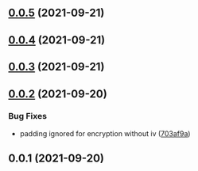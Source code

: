 ## [0.0.5](https://github.com/ayZagen/secure-cookie/compare/v0.0.4...v0.0.5) (2021-09-21)

## [0.0.4](https://github.com/ayZagen/secure-cookie/compare/v0.0.3...v0.0.4) (2021-09-21)

## [0.0.3](https://github.com/ayZagen/secure-cookie/compare/v0.0.2...v0.0.3) (2021-09-21)

## [0.0.2](https://github.com/ayZagen/secure-cookie/compare/v0.0.1...v0.0.2) (2021-09-20)


### Bug Fixes

* padding ignored for encryption without iv ([703af9a](https://github.com/ayZagen/secure-cookie/commit/703af9aa9e2aaa5d5df96a832a2360e4c3a738fd))

## 0.0.1 (2021-09-20)

